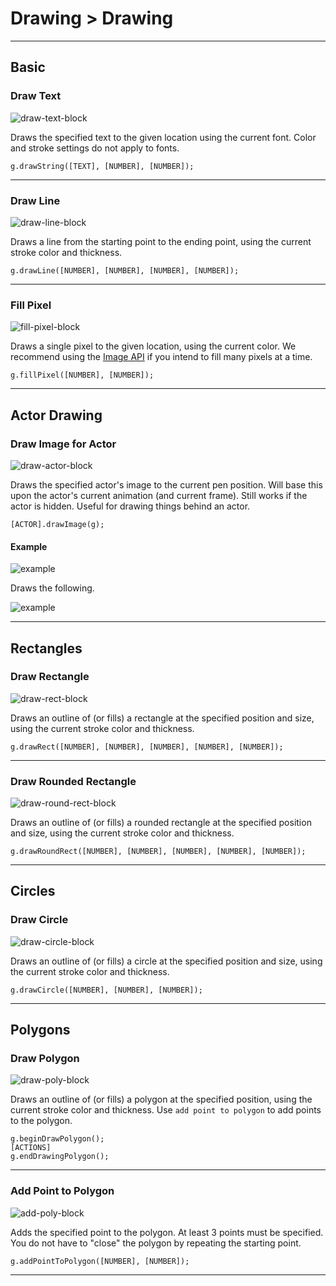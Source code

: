 # Drawing > Drawing

***

## Basic

### Draw Text

![draw-text-block](http://static.stencyl.com/pedia2/block-images/9%20-%20Drawing/0%20-%20Drawing/draw-text.png)

Draws the specified text to the given location using the current font. Color and stroke settings do not apply to fonts.

```
g.drawString([TEXT], [NUMBER], [NUMBER]);
```

***

### Draw Line

![draw-line-block](http://static.stencyl.com/pedia2/block-images/9%20-%20Drawing/0%20-%20Drawing/draw-line.png)

Draws a line from the starting point to the ending point, using the current stroke color and thickness.

```
g.drawLine([NUMBER], [NUMBER], [NUMBER], [NUMBER]);
```

***

### Fill Pixel

![fill-pixel-block](http://static.stencyl.com/pedia2/block-images/9%20-%20Drawing/0%20-%20Drawing/draw-pixel.png)

Draws a single pixel to the given location, using the current color. We recommend using the [Image API](http://www.stencyl.com/help/view/image-api) if you intend to fill many pixels at a time.

```
g.fillPixel([NUMBER], [NUMBER]);
```

***

## Actor Drawing

### Draw Image for Actor

![draw-actor-block](http://static.stencyl.com/pedia2/block-images/9%20-%20Drawing/0%20-%20Drawing/draw-image-actor.png)

Draws the specified actor's image to the current pen position. Will base this upon the actor's current animation (and current frame). Still works if the actor is hidden. Useful for drawing things behind an actor.

```
[ACTOR].drawImage(g);
```

#### Example

![example](http://static.stencyl.com/pedia2/blocks/drawing/drawing/actor_example.png)

Draws the following.

![example](http://static.stencyl.com/pedia2/blocks/drawing/drawing/actor_example2.png)

***

## Rectangles

### Draw Rectangle

![draw-rect-block](http://static.stencyl.com/pedia2/block-images/9%20-%20Drawing/0%20-%20Drawing/drawfill-rect.png)

Draws an outline of (or fills) a rectangle at the specified position and size, using the current stroke color and thickness.

```
g.drawRect([NUMBER], [NUMBER], [NUMBER], [NUMBER], [NUMBER]);
```

***

### Draw Rounded Rectangle

![draw-round-rect-block](http://static.stencyl.com/pedia2/block-images/9%20-%20Drawing/0%20-%20Drawing/drawfill-roundrect.png)

Draws an outline of (or fills) a rounded rectangle at the specified position and size, using the current stroke color and thickness.

```
g.drawRoundRect([NUMBER], [NUMBER], [NUMBER], [NUMBER], [NUMBER]);
```

***

## Circles

### Draw Circle

![draw-circle-block](http://static.stencyl.com/pedia2/block-images/9%20-%20Drawing/0%20-%20Drawing/drawfill-circle.png)

Draws an outline of (or fills) a circle at the specified position and size, using the current stroke color and thickness.

```
g.drawCircle([NUMBER], [NUMBER], [NUMBER]);
```

***

## Polygons

### Draw Polygon

![draw-poly-block](http://static.stencyl.com/pedia2/block-images/9%20-%20Drawing/0%20-%20Drawing/drawfill-poly.png)

Draws an outline of (or fills) a polygon at the specified position, using the current stroke color and thickness. Use `add point to polygon` to add points to the polygon.

```
g.beginDrawPolygon();
[ACTIONS]
g.endDrawingPolygon();
```

***

### Add Point to Polygon

![add-poly-block](http://static.stencyl.com/pedia2/block-images/9%20-%20Drawing/0%20-%20Drawing/add-to-poly.png)

Adds the specified point to the polygon. At least 3 points must be specified. You do not have to "close" the polygon by repeating the starting point.

```
g.addPointToPolygon([NUMBER], [NUMBER]);
```

***
